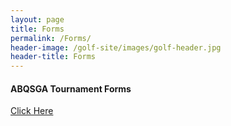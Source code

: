 ```yaml
---
layout: page
title: Forms
permalink: /Forms/
header-image: /golf-site/images/golf-header.jpg
header-title: Forms
---
```

#### ABQSGA Tournament Forms
[Click Here](http://abqsga.org/ABQSGA%20TOURMENT.pdf)
